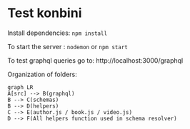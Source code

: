 # Test konbini

Install dependencies: `npm install` 

To start the server : `nodemon` or `npm start`

To test graphql queries go to: http://localhost:3000/graphql

Organization of folders:

```mermaid
graph LR
A[src] --> B(graphql)
B --> C(schemas)
B --> D(helpers)
C --> E(author.js / book.js / video.js)
D --> F(All helpers function used in schema resolver)
```